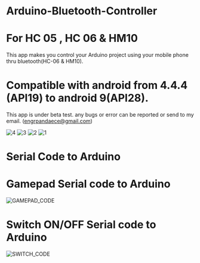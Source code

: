 # Arduino-Bluetooth-Controller 
# For HC 05 , HC 06 & HM10

This app makes you control your Arduino project using your mobile phone thru bluetooth(HC-06 & HM10).

# Compatible with android from 4.4.4 (API19) to android 9(API28). 
This app is under beta test. any bugs or error can be reported or send to my email. (engrpandaece@gmail.com) 



![4](https://user-images.githubusercontent.com/53995355/65497276-89f9ac00-deec-11e9-8701-28c182f16724.png)
![3](https://user-images.githubusercontent.com/53995355/65497275-89f9ac00-deec-11e9-9278-ddb8776ff3b3.png)
![2](https://user-images.githubusercontent.com/53995355/65497274-89611580-deec-11e9-891e-18971f0a444e.png)
![1](https://user-images.githubusercontent.com/53995355/65497272-88c87f00-deec-11e9-9024-6ae516846173.png)


# Serial Code to Arduino

# Gamepad Serial code to Arduino

![GAMEPAD_CODE](https://user-images.githubusercontent.com/53995355/65497029-18b9f900-deec-11e9-83d9-77695219c3f0.png)

# Switch ON/OFF Serial code to Arduino

![SWITCH_CODE](https://user-images.githubusercontent.com/53995355/65497031-19528f80-deec-11e9-8a1d-17e3201a0b1f.png)
